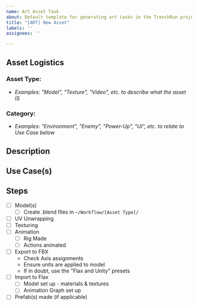 ```yaml
---
name: Art Asset Task
about: Default template for generating art tasks in the TrenchRun project
title: "[ART] New Asset"
labels: ''
assignees: ''

---
```

## Asset Logistics
### **Asset Type:** 
  - *Examples: "Model", "Texture", "Video", etc. to describe what the asset IS*
  
### **Category:** 
  - *Examples: "Environment", "Enemy", "Power-Up", "UI", etc. to relate to Use Case below*

## Description


## Use Case(s)


## Steps
- [ ] Model(s)
  - [ ] Create .blend files in `~/Workflow/[Asset Type]/`
- [ ] UV Unwrapping
- [ ] Texturing
- [ ] Animation
  - [ ] Rig Made
  - [ ] Actions animated
- [ ] Export to FBX
  - Check Axis assignments
  - Ensure units are applied to model
  - If in doubt, use the "Flax and Unity" presets
- [ ] Import to Flax
  - [ ] Model set up - materials & textures
  - [ ] Animation Graph set up
- [ ] Prefab(s) made (if applicable)
